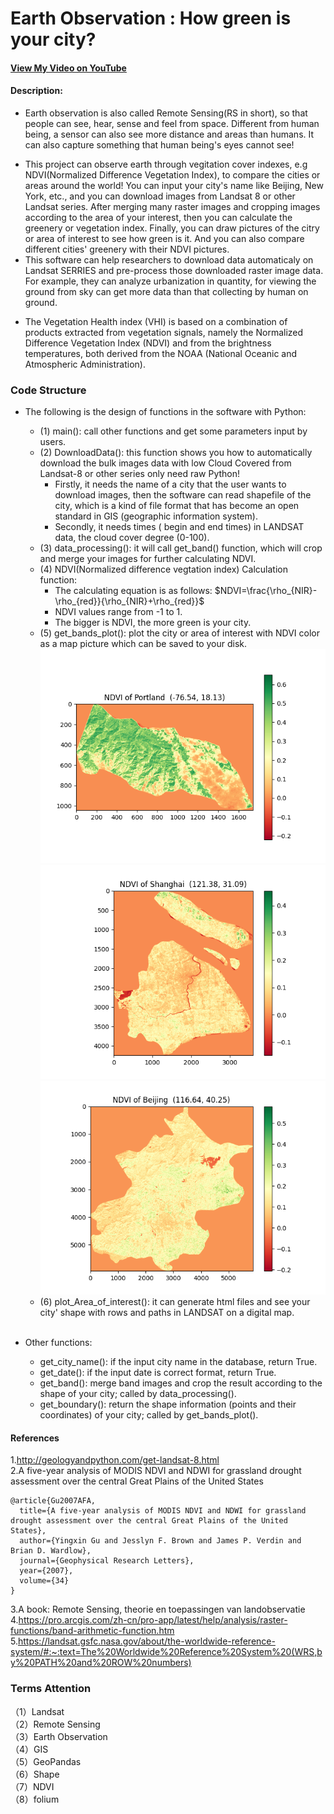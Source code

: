 # Earth Observation : How green is your city?
#### [View My Video on YouTube](https://www.youtube.com/watch?v=9LhqhBOE6vc)
#### Description:

- Earth observation is also called Remote Sensing(RS in short), so that people can see, hear, sense and feel from space. Different from human being, a sensor can also see more distance and areas than humans. It can also capture something that human being's eyes cannot see! 
+ This project can observe earth through vegitation cover indexes, e.g NDVI(Normalized Difference Vegetation Index), to compare the cities or areas around the world! You can input your city's name like Beijing, New York, etc., and you can download images from Landsat 8 or other Landsat series. After merging many raster images and cropping images according to the area of your interest, then you can calculate the greenery or vegetation index. Finally, you can draw pictures of the citry or area of interest to see how green is it. And you can also compare different cities' greenery with their NDVI pictures.
+ This software can help researchers to download data automaticaly on Landsat SERRIES and pre-process those downloaded raster image data. For example, they can analyze urbanization in quantity, for viewing the ground from sky can get more data than that collecting by human on ground.
* The Vegetation Health index (VHI) is based on a combination of products extracted from vegetation signals, namely the Normalized Difference Vegetation Index (NDVI) and from the brightness temperatures, both derived from the NOAA (National Oceanic and Atmospheric Administration).
### Code Structure
- The following is the design of functions in the software with Python:

    - (1) main(): call other functions and get some parameters input by users.
    - (2) DownloadData(): this function shows you how to automatically download the bulk images data with low Cloud Covered from Landsat-8 or other series only need raw Python!<br>
      - Firstly, it needs the name of a city that the user wants to download images, then the software can read shapefile of the city, which is a kind of file format that has become an open standard in GIS (geographic information system). 
      - Secondly, it needs times ( begin and end times) in LANDSAT data, the cloud cover degree (0-100).<br>
    - (3) data_processing(): it will call get_band() function, which will crop and merge your images for further calculating NDVI.
    - (4) NDVI(Normalized difference vegtation index) Calculation function:
        - The calculating equation is as follows:
        $NDVI=\frac{\rho_{NIR}-\rho_{red}}{\rho_{NIR}+\rho_{red}}$
        - NDVI values range from -1 to 1.
        - The bigger is NDVI, the more green is your city.
    - (5) get_bands_plot(): plot the city or area of interest with NDVI color as a map picture which can be saved to your disk. ![markdown picture](./ndvi_Portland.png)  <br>
    ![markdown picture](./ndvi_Shanghai.png) <br>
    ![markdown picture](./ndvi_Beijing.png)  <br>
    - (6) plot_Area_of_interest(): it can generate html files and see your city' shape with rows and paths in LANDSAT on a digital map. <br><br>

- Other functions:
  - get_city_name(): if the input city name in the database, return True.
  - get_date(): if the input date is correct format, return True.
  - get_band(): merge band images and crop the result according to the shape of your city; called by data_processing().
  - get_boundary(): return the shape information (points and their coordinates) of your city; called by get_bands_plot().



#### References
1.http://geologyandpython.com/get-landsat-8.html <br>
2.A five-year analysis of MODIS NDVI and NDWI for grassland
drought assessment over the central Great Plains of the United States
```
@article{Gu2007AFA,
  title={A five‐year analysis of MODIS NDVI and NDWI for grassland drought assessment over the central Great Plains of the United States},
  author={Yingxin Gu and Jesslyn F. Brown and James P. Verdin and Brian D. Wardlow},
  journal={Geophysical Research Letters},
  year={2007},
  volume={34}
}
```
3.A book: Remote Sensing, theorie en toepassingen van landobservatie <br>
4.https://pro.arcgis.com/zh-cn/pro-app/latest/help/analysis/raster-functions/band-arithmetic-function.htm <br>
5.https://landsat.gsfc.nasa.gov/about/the-worldwide-reference-system/#:~:text=The%20Worldwide%20Reference%20System%20(WRS,by%20PATH%20and%20ROW%20numbers)

### Terms Attention
（1）Landsat<br>
（2）Remote Sensing<br>
（3）Earth Observation<br>
（4）GIS<br>
（5）GeoPandas<br>
（6）Shape<br>
（7）NDVI<br>
（8）folium<br>
 
